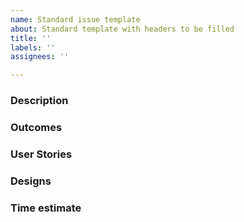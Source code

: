 ```yaml
---
name: Standard issue template
about: Standard template with headers to be filled
title: ''
labels: ''
assignees: ''

---
```


### Description


### Outcomes


### User Stories


### Designs


### Time estimate
